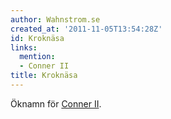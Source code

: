 ```yaml
---
author: Wahnstrom.se
created_at: '2011-11-05T13:54:28Z'
id: Kroknäsa
links:
  mention:
  - Conner II
title: Kroknäsa
---
```


Öknamn för [Conner II].

  [Conner II]: Conner_II